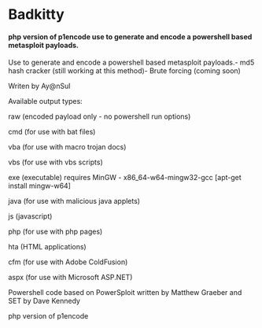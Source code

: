 Badkitty
=========
#### php version of p1encode use to generate and encode a powershell based metasploit payloads.

Use to generate and encode a powershell based metasploit payloads.-
md5 hash cracker (still working at this method)-
Brute forcing (coming soon)

Writen by Ay@nSul

Available output types:

raw (encoded payload only - no powershell run options)

cmd (for use with bat files)

vba (for use with macro trojan docs)

vbs (for use with vbs scripts)

exe (executable) requires MinGW - x86_64-w64-mingw32-gcc [apt-get install mingw-w64]

java (for use with malicious java applets)

js (javascript)

php (for use with php pages)

hta (HTML applications)

cfm (for use with Adobe ColdFusion)

aspx (for use with Microsoft ASP.NET)

Powershell code based on PowerSploit written by Matthew Graeber and SET by Dave Kennedy

php version of p1encode


